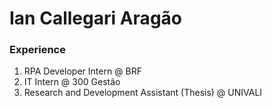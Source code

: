 # Ian Callegari Aragão

### Experience 
1. RPA Developer Intern @ BRF
2. IT Intern @ 300 Gestão
3. Research and Development Assistant (Thesis) @ UNIVALI
